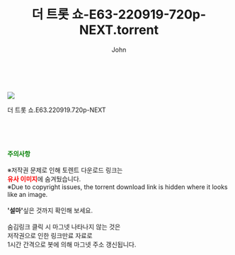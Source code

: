 ﻿---
layout: post
title:  "    더 트롯 쇼-E63-220919-720p-NEXT.torrent"
author: John
categories: [ TV ]
tags: [  ]
image: https://torrentrj54.com/uploadfile/full/fb24a167208e8aab1dbfef3d3b29b343ce7aa6e2.jpg 
description: "    더 트롯 쇼-E63-220919-720p-NEXT torrent 정보 공유"
toc: true
toc_sticky: true
---

<br>
<p><img src="https://torrentrj54.com/uploadfile/full/fb24a167208e8aab1dbfef3d3b29b343ce7aa6e2.jpg"/></p>
 더 트롯 쇼.E63.220919.720p-NEXT  
    
<br><br><br>
<p data-ke-size="size16"><b><span style="color: green;">주의사항</span></b><br /><br />※저작권 문제로 인해 토렌트 다운로드 링크는<br /><b><span style="color: red;">유사 이미지</span></b>에 숨겨뒀습니다.<br />※Due to copyright issues, the torrent download link is hidden where it looks like an image.<br /><br /><b>'설마'</b>싶은 것까지 확인해 보세요.<br /><br />숨김링크 클릭 시 마그넷 나타나지 않는 것은<br />저작권으로 인한 링크만료 자료로<br />1시간 간격으로 봇에 의해 마그넷 주소 갱신됩니다.</p>
